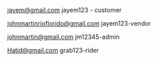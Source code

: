 jayem@gmail.com
jayem123 - customer

johnmartinrioflorido@gmail.com
jayem123-vendor

johnmartin@gmail.com
jm12345-admin

Hatid@gmail.com
grab123-rider